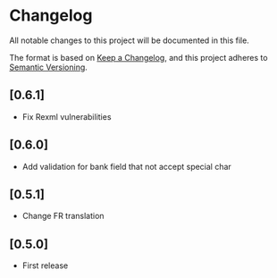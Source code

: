 # Changelog

All notable changes to this project will be documented in this file.

The format is based on [Keep a Changelog](https://keepachangelog.com/en/1.0.0/),
and this project adheres to [Semantic Versioning](https://semver.org/spec/v2.0.0.html).

## [0.6.1]

- Fix Rexml vulnerabilities

## [0.6.0]

- Add validation for bank field that not accept special char

## [0.5.1]

- Change FR translation

## [0.5.0]

- First release

